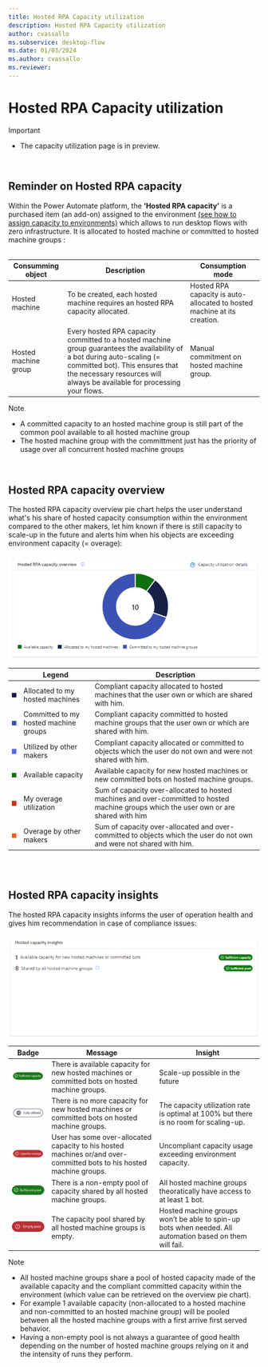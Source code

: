```yaml
---
title: Hosted RPA Capacity utilization 
description: Hosted RPA Capacity utilization 
author: cvassallo
ms.subservice: desktop-flow
ms.date: 01/03/2024
ms.author: cvassallo
ms.reviewer: 
---
```


# Hosted RPA Capacity utilization

> [!IMPORTANT]
> - The capacity utilization page is in preview.

<br/>

## Reminder on Hosted RPA capacity 

Within the Power Automate platform, the **‘Hosted RPA capacity’** is a purchased item (an add-on) assigned to the environment [(see how to assign capacity to environments)](https://learn.microsoft.com/power-platform/admin/capacity-add-on#allocate-or-change-capacity-in-an-environment) which allows to run desktop flows with zero infrastructure. It is allocated to hosted machine or committed to hosted machine groups :
<br/><br/>

|Consumming object|Description|Consumption mode|
|----|--------------------|----|
|Hosted machine|To be created, each hosted machine requires an hosted RPA capacity allocated.|Hosted RPA capacity is auto-allocated to hosted machine at its creation.|
|Hosted machine group|Every hosted RPA capacity committed to a hosted machine group guarantees the availability of a bot during auto-scaling (= committed bot). This ensures that the necessary resources will always be available for processing your flows.|Manual commitment on hosted machine group.|

> [!NOTE]
> - A committed capacity to an hosted machine group is still part of the common pool available to all hosted machine group
> - The hosted machine group with the committment just has the priority of usage over all concurrent hosted machine groups

<br/>


## Hosted RPA capacity overview

The hosted RPA capacity overview pie chart helps the user understand what's his share of hosted capacity consumption within the environment compared to the other makers, let him known if there is still capacity to scale-up in the future and alerts him when his objects are exceeding environment capacity (= overage): 

![Hosted capacity overview](media/capacity-utilization/hosted-capacity-overview.png)

||Legend|Description|
|----|--------------------|----|
|![Legend color - Allocated to my hosted machines](media/capacity-utilization/legend-allocated-to-my-hosted-machines.png)|Allocated to my hosted machines|Compliant capacity allocated to hosted machines that the user own or which are shared with him.|
|![Legend color - Committed to my hosted machine groups](media/capacity-utilization/legend-committed-to-my-hosted-machine-groups.png)|Committed to my hosted machine groups|Compliant capacity committed to hosted machine groups that the user own or which are shared with him.|
|![Legend color - Utilized by other makers](media/capacity-utilization/legend-utilized-by-other-makers.png)|Utilized by other makers|Compliant capacity allocated or committed to objects which the user do not own and were not shared with him.|
|![Legend color - Available capacity](media/capacity-utilization/legend-available-capacity.png)|Available capacity|Available capacity for new hosted machines or new committed bots on hosted machine groups.|
|![Legend color - My overage utilization](media/capacity-utilization/legend-my-overage-utilization.png)|My overage utilization|Sum of capacity over-allocated to hosted machines and over-committed to hosted machine groups which the user own or are shared with him|
|![Legend color - Overage by other makers](media/capacity-utilization/legend-overage-by-other-makers.png)|Overage by other makers|Sum of capacity over-allocated and over-committed to objects which the user do not own and were not shared with him.|

<br/><br/>
## Hosted RPA capacity insights 

The hosted RPA capacity insights informs the user of operation health and gives him recommendation in case of compliance issues:

![Hosted capacity insight](media/capacity-utilization/hosted-capacity-insight.png)

|Badge|Message|Insight|
|----|--------------------|----|
|![Badge - Sufficient capacity](media/capacity-utilization/badge-sufficient-capacity.png)|There is available capacity for new hosted machines or committed bots on hosted machine groups.|Scale-up possible in the future|
|![Badge - Fully utilized](media/capacity-utilization/badge-fully-utilized.png)|There is no more capacity for new hosted machines or committed bots on hosted machine groups.|The capacity utilization rate is optimal at 100% but there is no room for scaling-up.|
|![Badge - Capacity overage](media/capacity-utilization/badge-capacity-overage.png)|User has some over-allocated capacity to his hosted machines or/and over-committed bots to his hosted machine groups.|Uncompliant capacity usage exceeding environment capacity.|
|![Badge - Sufficient pool](media/capacity-utilization/badge-sufficient-pool.png)|There is a non-empty pool of capacity shared by all hosted machine groups.|All hosted machine groups theoratically have access to at least 1 bot.|
|![Badge - Empty pool](media/capacity-utilization/badge-empty-pool.png)|The capacity pool shared by all hosted machine groups is empty.|Hosted machine groups won’t be able to spin-up bots when needed. All automation based on them will fail.|

> [!NOTE]
> - All hosted machine groups share a pool of hosted capacity made of the available capacity and the compliant committed capacity within the environment (which value can be retrieved on the overview pie chart).
> - For example 1 available capacity (non-allocated to a hosted machine and non-committed to an hosted machine group) will be pooled between all the hosted machine groups with a first arrive first served behavior.
> - Having a non-empty pool is not always a guarantee of good health depending on the number of hosted machine groups relying on it and the intensity of runs they perform. 



